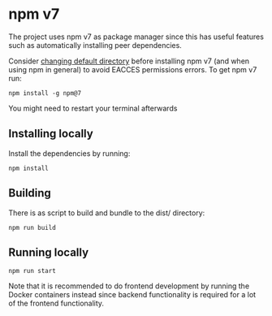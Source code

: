 # npm v7
The project uses npm v7 as package manager since this has useful
features  such as automatically installing peer dependencies.

Consider [changing default directory](https://docs.npmjs.com/resolving-eacces-permissions-errors-when-installing-packages-globally#manually-change-npms-default-directory) before installing npm v7 (and
when using npm in general) to avoid EACCES permissions errors. To
get npm v7 run:
```console
npm install -g npm@7
```

You might need to restart your terminal afterwards

## Installing locally

Install the dependencies by running:

```console
npm install
```

## Building

There is as script to build and bundle to the dist/ directory:
```console
npm run build
```

## Running locally

```console
npm run start
```

Note that it is recommended to do frontend development by running
the Docker containers instead since backend functionality is
required for a lot of the frontend functionality.

